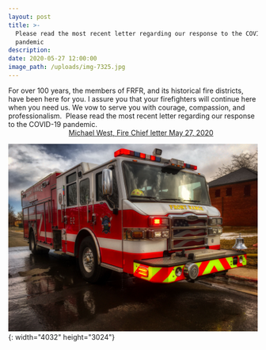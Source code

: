 ```yaml
---
layout: post
title: >-
  Please read the most recent letter regarding our response to the COVID-19
  pandemic
description:
date: 2020-05-27 12:00:00
image_path: /uploads/img-7325.jpg
---
```


For over 100 years, the members of FRFR, and its historical fire districts, have been here for you. I assure you that your firefighters will continue here when you need us. We vow to serve you with courage, compassion, and professionalism.&nbsp; Please read the most recent letter regarding our response to the COVID-19 pandemic.&nbsp; &nbsp; &nbsp; &nbsp; &nbsp; &nbsp; &nbsp; &nbsp; &nbsp; &nbsp; &nbsp; &nbsp; &nbsp; &nbsp; &nbsp; &nbsp; &nbsp; &nbsp; &nbsp; &nbsp; &nbsp; &nbsp; &nbsp; &nbsp; &nbsp; &nbsp; &nbsp; &nbsp; &nbsp; &nbsp; &nbsp; &nbsp; &nbsp; &nbsp; &nbsp; &nbsp; &nbsp; &nbsp; &nbsp; &nbsp; &nbsp; &nbsp; &nbsp; &nbsp; &nbsp; &nbsp; &nbsp; &nbsp; &nbsp; &nbsp; &nbsp; &nbsp; &nbsp; &nbsp; &nbsp; &nbsp; &nbsp;[Michael West, Fire Chief letter May 27, 2020](/uploads/Chief/5.27.2020.pdf)

![](/uploads/img-7325.jpg){: width="4032" height="3024"}

&nbsp;